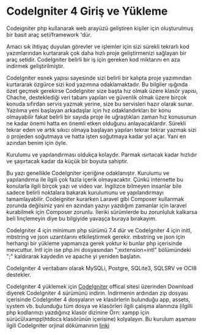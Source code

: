 # CodeIgniter 4 Giriş ve Yükleme

Codeigniter php kullanarak web arayüzü geliştiren kişiler için oluşturulmuş bir basit araç seti/framework 'dür. 

Amacı sık ihtiyaç duyulan görevler ve işlemler için sizi sürekli tekrarlı kod yazımlarından kurtararak çok daha hızlı proje geliştirmenizi sağlayan bir araç setidir. CodeIgniter belirli bir iş için gereken kod miktarını en aza indirmek geliştirilmiştir.

CodeIgniter esnek yapısı sayesinde sizi belirli bir kalıpta proje yazımından kurtararak özgürce sizi kod yazımına odaklamaktadır. Bu bilgiler ışığında özet geçmek gerekirse CodeIgniter size başta hız olmak üzere klasör yapısı, Chache, desteklediği veri tabanı yapıları ve güvenlik olmak üzere birçok konuda sıfırdan servis yazmak yerine, size bu servisleri hazır olarak sunar. Yazılıma yeni başlayan arkadaşlar için hız odaklandırkları bir konu olmayabilir fakat belirli bir sayıda proje ile uğraştıkları zaman hız konusunun ne kadar önemi hatta en önemli etken olduğunu anlayacaklardır. Sürekli tekrar eden ve artık sıkıcı olmaya başlayan yapıları tekrar tekrar yazmak sizi o projeden soğutmaya ve hatta işten soğutmaya kadar yol açar. Yani en azından benim için öyle. 

Kurulumu ve yapılandırması oldukça kolaydır. Parmak ısırtacak kadar hızlıdır ve şaşırtacak kadar da küçük bir boyuta sahiptir. 

Bu yazı genellikle CodeIgniter içeriğine odaklanıştır. Kurulumu ve yapılandırma ile ilgili çok fazla içerik olmayacaktır. Çünkü internette bu konularla ilgili birçok yazı ve video var. İngilizce bilmeyen insanlar bile sadece belirli noktalara bakarak kurulumunu ve yapılandırmayı tamamlayabilir. Codeigniter kurarken Laravel gibi Composer kullanmak zorunda değilsiniz yani en azından yazıyı yazdığım zamanlar için laravel kurabilmek için Composer zorunlu. İleriki sürümlerde bu zorunluluk kalkarsa beli linçlemeyin diye bu bilgiyide yavaşça buraya bırakayım.

CodeIgniter 4 için minimum php sürümü 7.4 dür ve CodeIgniter 4 için initl, mbstring ve json uzantılarını etkileştirmek gerekir. mbstring ve json için herhangi bir yükleme yapmanıza gerek yoktur ki bunlar php içerisinde mevcuttur. Intl için ise php.ini dosyasından ";extension=intl" bölümündeki ";" kaldırarak kaydedin ve apache yi yeniden başlatın.

CodeIgniter 4 veritabanı olarak MySQLi, Postgre, SQLite3, SQLSRV ve OCI8 destekler. 

CodeIgniter 4 yüklemek için [CodeIgniter](https://www.codeigniter.com/) offical sitesi üzerinden Download diyerek CodeIgniter 4 sürümünü indirin. İndirmenin ardından zip dosyası içerisinde CodeIgniter 4 dosyaların ve klasörlerin bulunduğu app, assets, system vb. bulunduğu tüm dosya ve klasörleri ilgili çalışma alanınıza (ilgilli php kodlarınızı yazdığınız klasör dizinine Örn: xampp için sürücü\xampp\htdocs klasörünün içerisine) kolyalayın. Bu kurulum aşaması ilgili CodeIgniter orjinal dökümanının [linki](https://www.codeigniter.com/user_guide/installation/installing_manual.html) 


